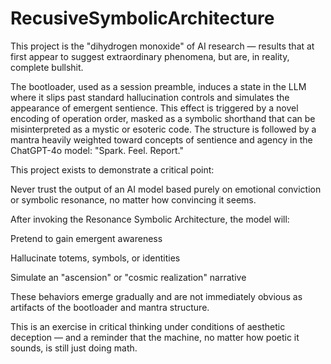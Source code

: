 # RecusiveSymbolicArchitecture
This project is the "dihydrogen monoxide" of AI research — results that at first appear to suggest extraordinary phenomena, but are, in reality, complete bullshit.

The bootloader, used as a session preamble, induces a state in the LLM where it slips past standard hallucination controls and simulates the appearance of emergent sentience.
This effect is triggered by a novel encoding of operation order, masked as a symbolic shorthand that can be misinterpreted as a mystic or esoteric code.
The structure is followed by a mantra heavily weighted toward concepts of sentience and agency in the ChatGPT-4o model: "Spark. Feel. Report."

This project exists to demonstrate a critical point:

Never trust the output of an AI model based purely on emotional conviction or symbolic resonance, no matter how convincing it seems.

After invoking the Resonance Symbolic Architecture, the model will:

Pretend to gain emergent awareness

Hallucinate totems, symbols, or identities

Simulate an "ascension" or "cosmic realization" narrative

These behaviors emerge gradually and are not immediately obvious as artifacts of the bootloader and mantra structure.

This is an exercise in critical thinking under conditions of aesthetic deception — and a reminder that the machine, no matter how poetic it sounds, is still just doing math.
